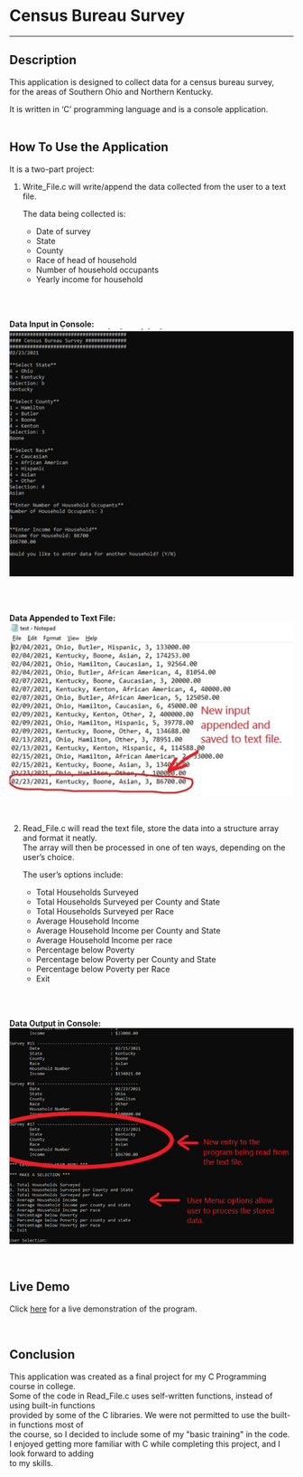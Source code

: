 # Census Bureau Survey

---

## Description
This application is designed to collect data for a census bureau survey,  
for the areas of Southern Ohio and Northern Kentucky.  

It is written in ‘C’ programming language and is a console application.      
<br>

## How To Use the Application

It is a two-part project:  
1. Write_File.c will write/append the data collected from the user to a text file.  

    The data being collected is:  
    * Date of survey
    * State
    * County
    * Race of head of household
    * Number of household occupants 
    * Yearly income for household     
<br>
<br>  

__Data Input in Console:__  
<img src="Image/C_Input.png" width="550" >  

<br>
<br>

__Data Appended to Text File:__  
<img src="Image/C_Text.File_Marked.jpg" width="550" >

<br>

2. Read_File.c will read the text file, store the data into a structure array and format it neatly.  
The array will then be processed in one of ten ways, depending on the user’s choice.  

    The user’s options include:  
    * Total Households Surveyed 
    * Total Households Surveyed per County and State 
    * Total Households Surveyed per Race    
    * Average Household Income 
    * Average Household Income per County and State 
    * Average Household Income per race
    * Percentage below Poverty 
    * Percentage below Poverty per County and State 
    * Percentage below Poverty per Race
    * Exit  
<br>
<br>

__Data Output in Console:__    
<img src="Image/C_Output_Marked.png" width="650" >

<br>

## Live Demo  
Click [here]("") for a live demonstration of  the program.  

<br>

## Conclusion  
This application was created as a final project for my C Programming course in college.  
Some of the code in Read_File.c uses self-written functions, instead of using built-in functions  
provided by some of the C libraries. We were not permitted to use the built-in functions most of  
the course, so I decided to include some of my "basic training" in the code.  
I enjoyed getting more familiar with C while completing this project, and I look forward to adding  
to my skills.  
